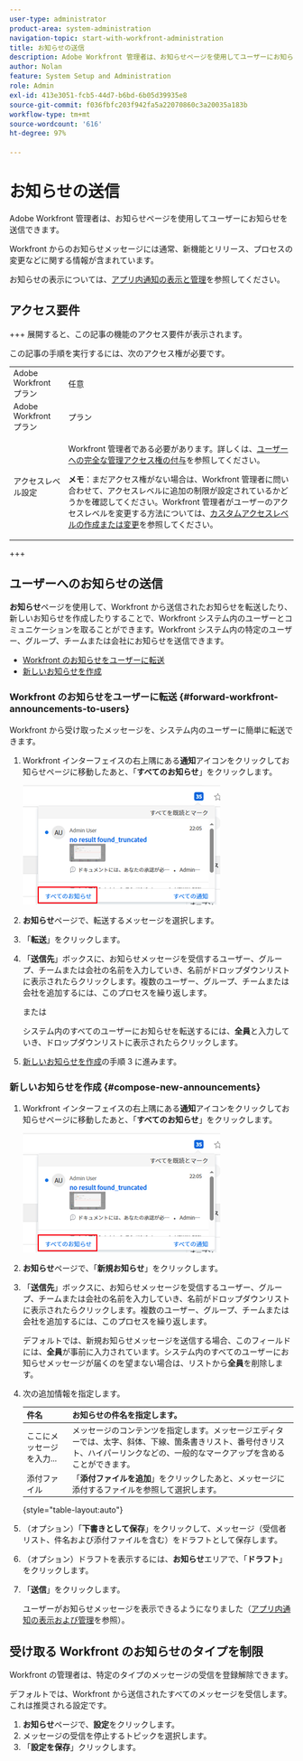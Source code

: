```yaml
---
user-type: administrator
product-area: system-administration
navigation-topic: start-with-workfront-administration
title: お知らせの送信
description: Adobe Workfront 管理者は、お知らせページを使用してユーザーにお知らせを送信できます。
author: Nolan
feature: System Setup and Administration
role: Admin
exl-id: 413e3051-fcb5-44d7-b6bd-6b05d39935e8
source-git-commit: f036fbfc203f942fa5a22070860c3a20035a183b
workflow-type: tm+mt
source-wordcount: '616'
ht-degree: 97%

---
```


# お知らせの送信

Adobe Workfront 管理者は、お知らせページを使用してユーザーにお知らせを送信できます。

Workfront からのお知らせメッセージには通常、新機能とリリース、プロセスの変更などに関する情報が含まれています。

お知らせの表示については、[アプリ内通知の表示と管理](../../workfront-basics/using-notifications/view-and-manage-in-app-notifications.md)を参照してください。

## アクセス要件

+++ 展開すると、この記事の機能のアクセス要件が表示されます。

この記事の手順を実行するには、次のアクセス権が必要です。

<table style="table-layout:auto"> 
 <col> 
 <col> 
 <tbody> 
  <tr> 
   <td role="rowheader">Adobe Workfront プラン</td> 
   <td>任意</td> 
  </tr> 
  <tr> 
   <td role="rowheader">Adobe Workfront プラン</td> 
   <td>プラン</td> 
  </tr> 
  <tr> 
   <td role="rowheader">アクセスレベル設定</td> 
   <td> <p>Workfront 管理者である必要があります。詳しくは、<a href="../../administration-and-setup/add-users/configure-and-grant-access/grant-a-user-full-administrative-access.md" class="MCXref xref">ユーザーへの完全な管理アクセス権の付与</a>を参照してください。</p> <p><b>メモ</b>：まだアクセス権がない場合は、Workfront 管理者に問い合わせて、アクセスレベルに追加の制限が設定されているかどうかを確認してください。Workfront 管理者がユーザーのアクセスレベルを変更する方法については、<a href="../../administration-and-setup/add-users/configure-and-grant-access/create-modify-access-levels.md" class="MCXref xref">カスタムアクセスレベルの作成または変更</a>を参照してください。</p> </td> 
  </tr> 
 </tbody> 
</table>

+++

## ユーザーへのお知らせの送信

**お知らせ**&#x200B;ページを使用して、Workfront から送信されたお知らせを転送したり、新しいお知らせを作成したりすることで、Workfront システム内のユーザーとコミュニケーションを取ることができます。Workfront システム内の特定のユーザー、グループ、チームまたは会社にお知らせを送信できます。

* [Workfront のお知らせをユーザーに転送](#forward-workfront-announcements-to-users)
* [新しいお知らせを作成](#compose-new-announcements)

### Workfront のお知らせをユーザーに転送 {#forward-workfront-announcements-to-users}

Workfront から受け取ったメッセージを、システム内のユーザーに簡単に転送できます。

1. Workfront インターフェイスの右上隅にある&#x200B;**通知**&#x200B;アイコンをクリックしてお知らせページに移動したあと、「**すべてのお知らせ**」をクリックします。

   ![](assets/announcement-access-350x212.png)

1. **お知らせ**&#x200B;ページで、転送するメッセージを選択します。
1. 「**転送**」をクリックします。
1. 「**送信先**」ボックスに、お知らせメッセージを受信するユーザー、グループ、チームまたは会社の名前を入力していき、名前がドロップダウンリストに表示されたらクリックします。複数のユーザー、グループ、チームまたは会社を追加するには、このプロセスを繰り返します。

   または

   システム内のすべてのユーザーにお知らせを転送するには、**全員**&#x200B;と入力していき、ドロップダウンリストに表示されたらクリックします。

1. [新しいお知らせを作成](#compose-new-announcements)の手順 3 に進みます。

### 新しいお知らせを作成 {#compose-new-announcements}

1. Workfront インターフェイスの右上隅にある&#x200B;**通知**&#x200B;アイコンをクリックしてお知らせページに移動したあと、「**すべてのお知らせ**」をクリックします。

   ![](assets/announcement-access-350x212.png)

1. **お知らせ**&#x200B;ページで、「**新規お知らせ**」をクリックします。

1. 「**送信先**」ボックスに、お知らせメッセージを受信するユーザー、グループ、チームまたは会社の名前を入力していき、名前がドロップダウンリストに表示されたらクリックします。複数のユーザー、グループ、チームまたは会社を追加するには、このプロセスを繰り返します。

   デフォルトでは、新規お知らせメッセージを送信する場合、このフィールドには、**全員**&#x200B;が事前に入力されています。システム内のすべてのユーザーにお知らせメッセージが届くのを望まない場合は、リストから&#x200B;**全員**&#x200B;を削除します。

1. 次の追加情報を指定します。

   | 件名 | お知らせの件名を指定します。 |
   |---|---|
   | ここにメッセージを入力... | メッセージのコンテンツを指定します。メッセージエディターでは、太字、斜体、下線、箇条書きリスト、番号付きリスト、ハイパーリンクなどの、一般的なマークアップを含めることができます。 |
   | 添付ファイル | 「**添付ファイルを追加**」をクリックしたあと、メッセージに添付するファイルを参照して選択します。 |

   {style="table-layout:auto"}

1. （オプション）「**下書きとして保存**」をクリックして、メッセージ（受信者リスト、件名および添付ファイルを含む）をドラフトとして保存します。

1. （オプション）ドラフトを表示するには、**お知らせ**&#x200B;エリアで、「**ドラフト**」をクリックします。

1. 「**送信**」をクリックします。

   ユーザーがお知らせメッセージを表示できるようになりました（[アプリ内通知の表示および管理](../../workfront-basics/using-notifications/view-and-manage-in-app-notifications.md)を参照）。

## 受け取る Workfront のお知らせのタイプを制限

Workfront の管理者は、特定のタイプのメッセージの受信を登録解除できます。

デフォルトでは、Workfront から送信されたすべてのメッセージを受信します。これは推奨される設定です。

1. **お知らせ**&#x200B;ページで、**設定**&#x200B;をクリックします。
1. メッセージの受信を停止するトピックを選択します。
1. 「**設定を保存**」クリックします。
